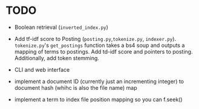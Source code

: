 # TODO

- Boolean retrieval (`inverted_index.py`)

- Add tf-idf score to Posting (`posting.py`,`tokenize.py`, `indexer.py`). `tokenize.py`'s `get_postings` function takes a bs4 soup and outputs a mapping of terms to postings. Add td-idf score and pointers to posting. Additionally, add token stemming.

- CLI and web interface

- implement a document ID (currently just an incrementing integer) to document hash (whihc is also the file name) map

- implement a term to index file position mapping so you can f.seek()